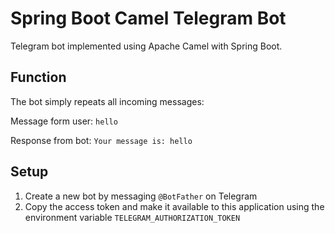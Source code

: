 # Spring Boot Camel Telegram Bot
Telegram bot implemented using Apache Camel with Spring Boot.


## Function
The bot simply repeats all incoming messages:

Message form user: `hello`

Response from bot: `Your message is: hello`

## Setup
1. Create a new bot by messaging `@BotFather` on Telegram
2. Copy the access token and make it available to this application using the environment variable `TELEGRAM_AUTHORIZATION_TOKEN`